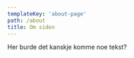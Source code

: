 ```yaml
---
templateKey: 'about-page'
path: /about
title: Om siden
---
```


Her burde det kanskje komme noe tekst?